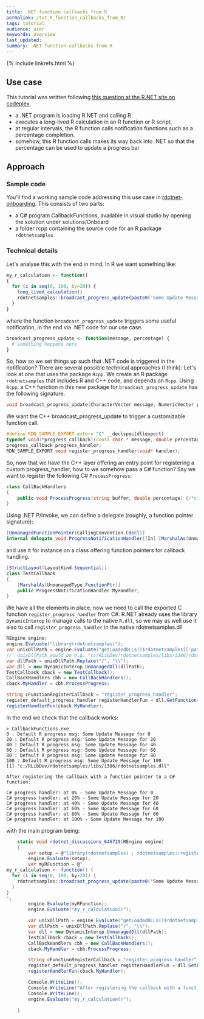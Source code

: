 ```yaml
---
title: .NET function callbacks from R
permalink: /tut_R_function_callbacks_from_R/
tags: tutorial
audience: user
keywords: overview
last_updated: 
summary: .NET function callbacks from R
---
```


{% include linkrefs.html %} 

## Use case

This tutorial was written following [this question at the R.NET site on codeplex](http://rdotnet.codeplex.com/discussions/646729). 

* a .NET program is loading R.NET and calling R
* executes a long-lived R calculation in an R function or R script,
* at regular intervals, the R function calls notification functions such as a percentage completion.
* somehow, this R function calls makes its way back into .NET so that the percentage can be used to update a progress bar

## Approach

### Sample code

You'll find a working sample code addressing this use case in [rdotnet-onboarding](https://github.com/jmp75/rdotnet-onboarding). This consists of two parts:
* a C# program CallbackFunctions, available in visual studio by opening the solution under solutions/Onboard
* a folder rcpp containing the source code for an R package `rdotnetsamples`

### Technical details

Let's analyse this with the end in mind. In R we want something like:

```R
my_r_calculation <- function()
{
  for (i in seq(0, 100, by=20)) {
	long_lived_calculation()
    rdotnetsamples::broadcast_progress_update(paste0('Some Update Message for ', i), i)
  }
}
```

where the function `broadcast_progress_update` triggers some useful notification, in the end via .NET code for our use case.

```R
broadcast_progress_update <- function(message, percentage) {
  # something happens here
}
```

So, how so we set things up such that .NET code is triggered in the notification? There are several possible technical approaches (I think). Let's look at one that uses the package `Rcpp`. We create an R package `rdotnetsamples` that includes R and C++ code, and depends on `Rcpp`. Using `Rcpp`, a C++ function in this new package for `broadcast_progress_update` has the following signature.

```C++
void broadcast_progress_update(CharacterVector message, NumericVector percentage);
```

We want the C++ broadcast_progress_update to trigger a customizable function call.

```C++
#define RDN_SAMPLE_EXPORT extern "C" __declspec(dllexport) 
typedef void(*progress_callback)(const char * message, double percentage);
progress_callback progress_handler;
RDN_SAMPLE_EXPORT void register_progress_handler(void* handler);
```

So, now that we have the C++ layer offering an entry point for registering a custom progress_handler, how to we somehow pass a C# function? Say we want to register the following C# `ProcessProgress`:

```C#
class CallBackHandlers
{
	public void ProcessProgress(string buffer, double percentage) {/*stuff happens*/}
}
```

Using .NET P/Invoke, we can define a delegate (roughly, a function pointer signature):

```C#
[UnmanagedFunctionPointer(CallingConvention.Cdecl)]
internal delegate void ProgressNotificationHandler([In] [MarshalAs(UnmanagedType.LPStr)] string buffer, double percentage);
```

and use it for instance on a class offering function pointers for callback handling.

```C#
[StructLayout(LayoutKind.Sequential)]
class TestCallback
{
	[MarshalAs(UnmanagedType.FunctionPtr)]
	public ProgressNotificationHandler MyHandler;
}
```

We have all the elements in place, now we need to call the exported C function `register_progress_handler` from C#. R.NET already uses the library `DynamicInterop` to manage calls to the native `R.dll`, so we may as well use it also to call `register_progress_handler` in the native rdotnetsamples.dll

```C#
REngine engine;
engine.Evaluate("library(rdotnetsamples)");
var unixDllPath = engine.Evaluate("getLoadedDLLs()$rdotnetsamples[['path']]").AsCharacter()[0];
//  unixDllPath would be e.g. "c:/RLibDev/rdotnetsamples/libs/i386/rdotnetsamples.dll"
var dllPath = unixDllPath.Replace("/", "\\"); 
var dll = new DynamicInterop.UnmanagedDll(dllPath);
TestCallback cback = new TestCallback();
CallBackHandlers cbh = new CallBackHandlers();
cback.MyHandler = cbh.ProcessProgress;

string cFunctionRegisterCallback = "register_progress_handler";
register_default_progress_handler registerHandlerFun = dll.GetFunction<register_default_progress_handler>(cFunctionRegisterCallback);
registerHandlerFun(cback.MyHandler);
```

In the end we check that the callback works:

```
> CallbackFunctions.exe
0 : Default R progress msg: Some Update Message for 0
20 : Default R progress msg: Some Update Message for 20
40 : Default R progress msg: Some Update Message for 40
60 : Default R progress msg: Some Update Message for 60
80 : Default R progress msg: Some Update Message for 80
100 : Default R progress msg: Some Update Message for 100
[1] "c:/RLibDev/rdotnetsamples/libs/i386/rdotnetsamples.dll"

After registering the callback with a function pointer to a C# function:

C# progress handler: at 0% - Some Update Message for 0
C# progress handler: at 20% - Some Update Message for 20
C# progress handler: at 40% - Some Update Message for 40
C# progress handler: at 60% - Some Update Message for 60
C# progress handler: at 80% - Some Update Message for 80
C# progress handler: at 100% - Some Update Message for 100
```

with the main program being:

```C#
	static void rdotnet_discussions_646729(REngine engine)
	{
		var setup = @"library(rdotnetsamples) ; rdotnetsamples::register_default_progress_handler()";
		engine.Evaluate(setup);
		var myRFunction = @"
my_r_calculation <- function() {
  for (i in seq(0, 100, by=20)) {
    rdotnetsamples::broadcast_progress_update(paste0('Some Update Message for ', i), i);
  }
}
";
		engine.Evaluate(myRFunction);
		engine.Evaluate("my_r_calculation()");

		var unixDllPath = engine.Evaluate("getLoadedDLLs()$rdotnetsamples[['path']]").AsCharacter()[0];
		var dllPath = unixDllPath.Replace("/", "\\");
		var dll = new DynamicInterop.UnmanagedDll(dllPath);
		TestCallback cback = new TestCallback();
		CallBackHandlers cbh = new CallBackHandlers();
		cback.MyHandler = cbh.ProcessProgress;

		string cFunctionRegisterCallback = "register_progress_handler";
		register_default_progress_handler registerHandlerFun = dll.GetFunction<register_default_progress_handler>(cFunctionRegisterCallback);
		registerHandlerFun(cback.MyHandler);

		Console.WriteLine();
		Console.WriteLine("After registering the callback with a function pointer to a C# function:");
		Console.WriteLine();
		engine.Evaluate("my_r_calculation()");

	}
```